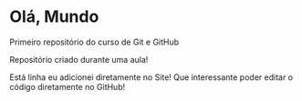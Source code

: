 # Olá, Mundo
 Primeiro repositório do curso de Git e GitHub

 Repositório criado durante uma aula!

 Está linha eu adicionei diretamente no Site! Que interessante poder editar o código diretamente no GitHub!
